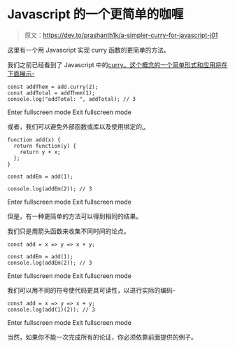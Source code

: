 # Javascript 的一个更简单的咖喱

> 原文：<https://dev.to/prashanth1k/a-simpler-curry-for-javascript-j01>

这里有一个用 Javascript 实现 curry 函数的更简单的方法。

我们之前已经看到了 Javascript 中的[curry。这个概念的一个简单形式和应用将在下面展示-](https://techformist.com/currying-in-javascript/) 

```
const addThem = add.curry(2);
const addTotal = addThem(1);
console.log("addTotal: ", addTotal); // 3 
```

Enter fullscreen mode Exit fullscreen mode

或者，我们可以避免外部函数或库以及使用绑定的[..](https://techformist.com/curry-using-bind-javascript/) 

```
function add(x) {
  return function(y) {
    return y + x;
  };
}

const addEm = add(1);

console.log(addEm(2)); // 3 
```

Enter fullscreen mode Exit fullscreen mode

但是，有一种更简单的方法可以得到相同的结果。

我们只是用箭头函数来收集不同时间的论点。

```
const add = x => y => x + y;

const addEm = add(1);
console.log(addEm(2)); // 3 
```

Enter fullscreen mode Exit fullscreen mode

我们可以用不同的符号使代码更具可读性，以进行实际的编码-

```
const add = x => y => x + y;
console.log(add(1)(2)); // 3 
```

Enter fullscreen mode Exit fullscreen mode

当然，如果你不能一次完成所有的论证，你必须依靠前面提供的例子。
